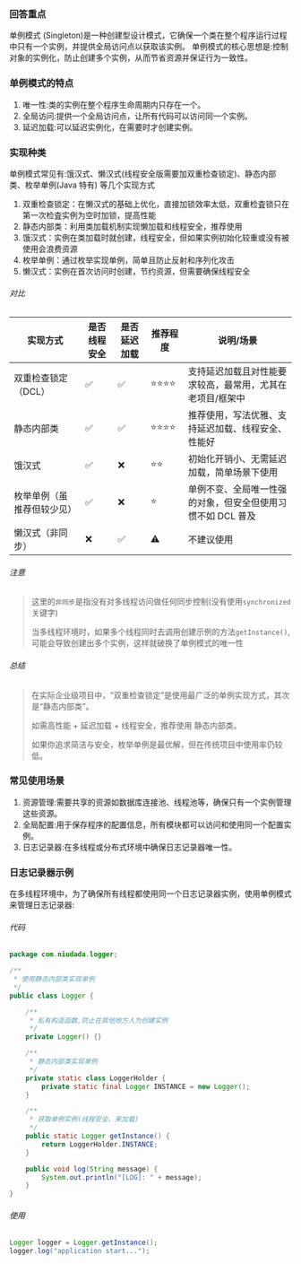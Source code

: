 ### 回答重点

单例模式 (Singleton)是一种创建型设计模式，它确保一个类在整个程序运行过程中只有一个实例，并提供全局访问点以获取该实例。
单例模式的核心思想是:控制对象的实例化，防止创建多个实例，从而节省资源并保证行为一致性。

### 单例模式的特点

1. 唯一性:类的实例在整个程序生命周期内只存在一个。
2. 全局访问:提供一个全局访问点，让所有代码可以访问同一个实例。
3. 延迟加载:可以延迟实例化，在需要时才创建实例。

### 实现种类

单例模式常见有:饿汉式、懒汉式(线程安全版需要加双重检查锁定)、静态内部类、枚举单例(Java 特有) 等几个实现方式

1. 双重检查锁定：在懒汉式的基础上优化，直接加锁效率太低，双重检査锁只在第一次检査实例为空时加锁，提高性能
3. 静态内部类：利用类加载机制实现懒加载和线程安全，推荐使用
4. 饿汉式：实例在类加载时就创建，线程安全，但如果实例初始化较重或没有被使用会浪费资源
5. 枚举单例：通过枚举实现单例，简单且防止反射和序列化攻击
6. 懒汉式：实例在首次访问时创建，节约资源，但需要确保线程安全

###### 对比


| 实现方式                   | 是否线程安全 | 是否延迟加载 | 推荐程度 | 说明/场景                                                   |
| -------------------------- | ------------ | ------------ | -------- | ----------------------------------------------------------- |
| 双重检查锁定（DCL）        | ✅           | ✅           | ⭐⭐⭐⭐ | 支持延迟加载且对性能要求较高，最常用，尤其在老项目/框架中   |
| 静态内部类                 | ✅           | ✅           | ⭐⭐⭐⭐ | 推荐使用，写法优雅、支持延迟加载、线程安全、性能好          |
| 饿汉式                     | ✅           | ❌           | ⭐⭐     | 初始化开销小、无需延迟加载，简单场景下使用                  |
| 枚举单例（虽推荐但较少见） | ✅           | ❌           | ⭐       | 单例不变、全局唯一性强的对象，但安全但使用习惯不如 DCL 普及 |
| 懒汉式（非同步）           | ❌           | ✅           | ⚠️     | 不建议使用                                                  |

###### 注意

> 这里的`非同步`是指没有对多线程访问做任何同步控制(没有使用`synchronized`关键字)
>
> 当多线程环境时，如果多个线程同时去调用创建示例的方法`getInstance()`,可能会导致创建出多个实例，这样就破换了单例模式的唯一性

###### 总结

> 在实际企业级项目中，“双重检查锁定”是使用最广泛的单例实现方式，其次是“静态内部类”。
>
> 如需高性能 + 延迟加载 + 线程安全，推荐使用 静态内部类。
>
> 如果你追求简洁与安全，枚举单例是最优解，但在传统项目中使用率仍较低。

### 常见使用场景

1. 资源管理:需要共享的资源如数据库连接池、线程池等，确保只有一个实例管理这些资源。
2. 全局配置:用于保存程序的配置信息，所有模块都可以访问和使用同一个配置实例。
3. 日志记录器:在多线程或分布式环境中确保日志记录器唯一性。

### 日志记录器示例

在多线程环境中，为了确保所有线程都使用同一个日志记录器实例，使用单例模式来管理日志记录器:

###### 代码

```java
package com.niudada.logger;

/**
 * 使用静态内部类实现单例
 */
public class Logger {

    /**
     * 私有构造函数,防止在其他地方人为创建实例
     */
    private Logger() {}

    /**
     * 静态内部类实现单例
     */
    private static class LoggerHolder {
        private static final Logger INSTANCE = new Logger();
    }

    /**
     * 获取单例实例(线程安全、来加载)
     */
    public static Logger getInstance() {
        return LoggerHolder.INSTANCE;
    }

    public void log(String message) {
        System.out.println("[LOG]: " + message);
    }
}

```

###### 使用

```java
Logger logger = Logger.getInstance();
logger.log("application start...");
```
